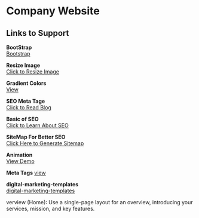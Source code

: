 # Company Website

## Links to Support 

**BootStrap**  
[Bootstrap](https://getbootstrap.com/docs/5.0/getting-started/introduction/)

**Resize Image**    
[Click to Resize Image](https://www.reduceimages.com/)

**Gradient Colors**  
[View](https://webgradients.com/)

**SEO Meta Tage**  
[Click to Read Blog](https://ahrefs.com/blog/seo-meta-tags/)

**Basic of SEO**  
[Click to Learn About SEO](https://ahrefs.com/blog/seo-basics/)

**SiteMap For Better SEO**  
[Click Here to Generate Sitemap](https://search.google.com/search-console/about)

**Animation**  
[View Demo](https://michalsnik.github.io/aos/)  

**Meta Tags**
[view](https://g.co/gemini/share/55056dd7ad6d)

**digital-marketing-templates**  
[digital-marketing-templates](https://mailchimp.com/solutions/digital-marketing-templates/?ds_c=DEPT_AOC_Bing_Search_ROW_EN_NB_Acquire_Broad_50off_T5&ds_kids=p78387291078&ds_a_lid=kwd-78615511229030:loc-90&ds_cid=71700000115553544&ds_agid=58700008588579019&gclid=6d2ce6327c3e1699ee5083c407c53b8e&gclsrc=3p.ds&msclkid=6d2ce6327c3e1699ee5083c407c53b8e&currency=USD)  

verview (Home): Use a single-page layout for an overview,
introducing your services, mission, and key features. 
